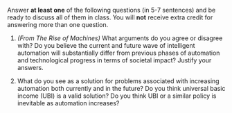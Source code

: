 Answer **at least one** of the following questions (in 5-7 sentences) and be ready to discuss all of them in class. You will **not** receive extra credit for answering more than one question. 

1. *(From The Rise of Machines)* What arguments do you agree or disagree with? Do you believe the current and future wave of intelligent automation will substantially differ from previous phases of automation and technological progress in terms of societal impact? Justify your answers.


2. What do you see as a solution for problems associated with increasing automation both currently and in the future? Do you think universal basic income (UBI) is a valid solution? Do you think UBI or a similar policy is inevitable as automation increases?